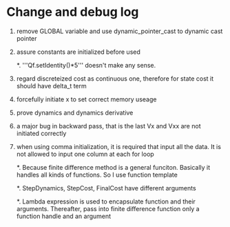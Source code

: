 # Change and debug log

1. remove GLOBAL variable and use dynamic_pointer_cast to dynamic cast pointer

2. assure constants are initialized before used
	
	*. '''Qf.setIdentity()*5''' doesn't make any sense.

3. regard discreteized cost as continuous one, therefore for state cost it should have delta_t term

4. forcefully initiate x to set correct memory useage

5. prove dynamics and dynamics derivative

6. a major bug in backward pass, that is the last Vx and Vxx are not initiated correctly

7. when using comma initialization, it is required that input all the data. It is not allowed to input one column at each for loop

	*. Because finite difference method is a general funciton. Basically it handles all kinds of functions. So I use function template

	*. StepDynamics, StepCost, FinalCost have different arguments

	*. Lambda expression is used to encapsulate function and their arguments. Thereafter, pass into finite difference function only a function handle and an argument

